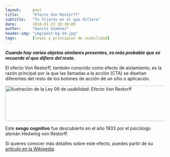 ```yaml
---
layout:     post
title:      "Efecto Von Restorff"
subtitle:   "Te fijarás en el que difiere"
date:       2018-01-23 20:30:00
author:     "Aunitz Giménez"
header-img: "img/post-bg-24.jpg"
tags:       [leyes y principios de usabilidad]
---
```


<p><em><strong>Cuando hay varios objetos similares presentes, es más probable que se recuerde el que difiere del resto.</strong></em></p>

<p>El efecto Von Restorff, también conocido como efecto de aislamiento, es la razón principal por la que las llamadas a la acción (CTA) se diseñan diferentes del resto de los botones de acción de un sitio o aplicación.</p>

<p><img src="{{ site.baseurl }}/img/ley-09-efecto-von-restorff.png" loading="lazy" alt="Ilustración de la Ley 09 de usabilidad: Efecto Von Restorff" width="722" height="112"></p>

<p>Este <strong>sesgo cognitivo</strong> fue descubierto en el año 1933 por el psicólogo alemán Hedwing von Restorff.</p>

<p>Si quieres conocer más detalles sobre este efecto, puedes partir de su <a href="https://en.wikipedia.org/wiki/Von_Restorff_effect" target="_blank" rel="noopener noreferrer">artículo en la Wikipedia</a>.</p>
